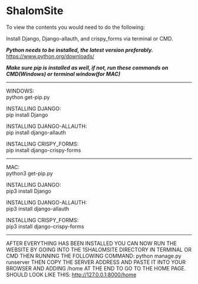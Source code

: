 # ShalomSite

To view the contents you would need to do the following:

Install Django, Django-allauth, and crispy_forms via terminal or CMD.

***Python needs to be installed, the latest version preferably.***
https://www.python.org/downloads/

*****Make sure pip is installed as well, if not, run these commands on CMD(Windows) or terminal window(for MAC)*****
________________________________________
WINDOWS:                                
python get-pip.py                       
                                        
                                        
INSTALLING DJANGO:                      
pip install Django                      
                                        
INSTALLING DJANGO-ALLAUTH:              
pip install django-allauth              
                                        
INSTALLING CRISPY_FORMS:                
pip install django-crispy-forms         

________________________________________

MAC:                                    
python3 get-pip.py                      
                                        
                                        
INSTALLING DJANGO:                      
pip3 install Django                     
                                        
INSTALLING DJANGO-ALLAUTH:              
pip3 install django-allauth             
                                        
INSTALLING CRISPY_FORMS:                
pip3 install django-crispy-forms        
________________________________________

AFTER EVERYTHING HAS BEEN INSTALLED YOU CAN NOW RUN THE WEBSITE BY GOING INTO THE 1SHALOMSITE DIRECTORY IN TERMINAL OR CMD THEN RUNNING THE FOLLOWING COMMAND:
python manage.py runserver
THEN COPY THE SERVER ADDRESS AND PASTE IT INTO YOUR BROWSER AND ADDING /home AT THE END TO GO TO THE HOME PAGE. SHOULD LOOK LIKE THIS:
http://127.0.0.1:8000/home



